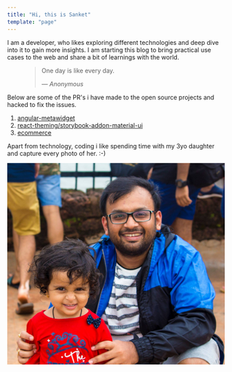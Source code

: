 ```yaml
---
title: "Hi, this is Sanket"
template: "page"
---
```


<!-- ![](/media/cover_photo.jpg) -->

I am a developer, who likes exploring different technologies and deep dive into it to gain more insights. 
I am starting this blog to bring practical use cases to the web and share a bit of learnings with the world.

<figure>
	<blockquote>
		<p>One day is like every day.</p>
		<footer>
			<cite>— Anonymous</cite>
		</footer>
	</blockquote>
</figure>

Below are some of the PR's i have made to the open source projects and hacked to fix the issues. 

1. [angular-metawidget](https://github.com/metawidget/metawidget/pull/50)
2. [react-theming/storybook-addon-material-ui](https://github.com/react-theming/storybook-addon-material-ui/pull/48)
3. [ecommerce](https://github.com/sanketmaru/ecommerce)

Apart from technology, coding i like spending time with my 3yo daughter and capture every photo of her. :-)

![](/media/with_manvi.jpg)